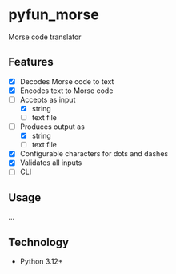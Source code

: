 # pyfun_morse
Morse code translator

## Features
- [x] Decodes Morse code to text
- [x] Encodes text to Morse code
- [ ] Accepts as input
    - [x] string
    - [ ] text file
- [ ] Produces output as
    - [x] string
    - [ ] text file
- [x] Configurable characters for dots and dashes
- [x] Validates all inputs
- [ ] CLI

## Usage
...

## Technology
- Python 3.12+


